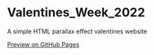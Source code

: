 # Valentines_Week_2022
A simple HTML parallax effect valentines website

[Preview on GitHub Pages](https://sinkukumar.github.io/Valentines_Week_2022/)
